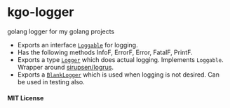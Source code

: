 # kgo-logger
golang logger for my golang projects

* Exports an interface [`Loggable`](https://github.com/koushik-shetty/kgologger/blob/5705f9134e03b60d188d3b3f666ec0a458524635/logger.go#L17) for logging.
* Has the following methods InfoF, ErrorF, Error, FatalF, PrintF.
* Exports a type [`Logger`](https://github.com/koushik-shetty/kgologger/blob/5705f9134e03b60d188d3b3f666ec0a458524635/logger.go#L26) which does actual logging. Implements `Loggable`. Wrapper around [sirupsen/logrus](https://github.com/Sirupsen/logrus).
* Exports a [`BlankLogger`](https://github.com/koushik-shetty/kgologger/blob/5705f9134e03b60d188d3b3f666ec0a458524635/logger.go#L115) which is used when logging is not desired. Can be used in testing also.

#### __MIT License__